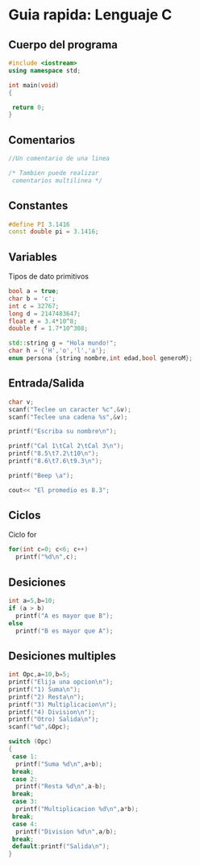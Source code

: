 # Guia rapida: Lenguaje C

## Cuerpo del programa

```c++
#include <iostream>
using namespace std;

int main(void)
{

 return 0;
}
```
## Comentarios
```c++
//Un comentario de una linea

/* Tambien puede realizar
 comentarios multilinea */
```

## Constantes

```c++
#define PI 3.1416
const double pi = 3.1416;
```

## Variables

Tipos de dato primitivos
```c++
bool a = true;
char b = 'c';
int c = 32767;
long d = 2147483647;
float e = 3.4*10^8;
double f = 1.7*10^308;
```

```c++
std::string g = "Hola mundo!";
char h = {'H','o','l','a'};
enum persona {string nombre,int edad,bool generoM};
```

## Entrada/Salida

```c++
char v;
scanf("Teclee un caracter %c",&v);
scanf("Teclee una cadena %s",&v);

printf("Escriba su nombre\n");

printf("Cal 1\tCal 2\tCal 3\n");
printf("8.5\t7.2\t10\n");
printf("8.6\t7.6\t9.3\n");

printf("Beep \a");

cout<< "El promedio es 8.3";
```

## Ciclos

Ciclo for

```c
for(int c=0; c<6; c++) 
  printf("%d\n",c);
```

## Desiciones

```c
int a=5,b=10;
if (a > b) 
  printf("A es mayor que B");
else 
  printf("B es mayor que A");
```

## Desiciones multiples

```c
int Opc,a=10,b=5;
printf("Elija una opcion\n");
printf("1) Suma\n");
printf("2) Resta\n");
printf("3) Multiplicacion\n");
printf("4) Division\n");
printf("Otro) Salida\n");
scanf("%d",&Opc);

switch (Opc)
{
 case 1:
  printf("Suma %d\n",a+b);
 break;
 case 2:
  printf("Resta %d\n",a-b);
 break;
 case 3:
  printf("Multiplicacion %d\n",a*b);
 break;
 case 4:
  printf("Division %d\n",a/b);
 break;
 default:printf("Salida\n");
}
```




